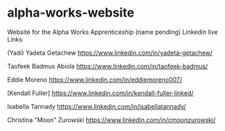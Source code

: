 # alpha-works-website

Website for the Alpha Works Apprenticeship (name pending)
Linkedin live Links

(Yadi) Yadeta Getachew
<https://www.linkedin.com/in/yadeta-getachew/>

Taofeek Badmus Abiola
<https://www.linkedin.com/in/taofeek-badmus/>

Eddie Moreno
<https://www.linkedin.com/in/eddiemoreno007/>

[Kendall Fuller]
<https://www.linkedin.com/in/kendall-fuller-linked/>

Isabella Tannady
<https://www.linkedin.com/in/isabellatannady/>

Christina "Moon" Zurowski
<https://www.linkedin.com/in/cmoonzurowski/>
